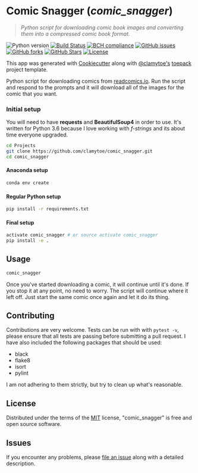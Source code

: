 # Comic Snagger (*comic_snagger*)
> *Python script for downloading comic book images and converting them into a compressed comic book format.*

![Python version][python-version]
[![Build Status][travis-image]][travis-url]
[![BCH compliance][bch-image]][bch-url]
[![GitHub issues][issues-image]][issues-url]
[![GitHub forks][fork-image]][fork-url]
[![GitHub Stars][stars-image]][stars-url]
[![License][license-image]][license-url]

This app was generated with [Cookiecutter](https://github.com/audreyr/cookiecutter) along with [@clamytoe's](https://github.com/clamytoe) [toepack](https://github.com/clamytoe/toepack) project template.

Python script for downloading comics from [readcomics.io](https://www.readcomics.io). Run the script and respond to the prompts and it will download all of the images for the comic that you want.

### Initial setup
You will need to have **requests** and **BeautifulSoup4** in order to use. It's written for Python 3.6 because I love working with *f-strings* and its about time everyone upgraded.

```bash
cd Projects
git clone https://github.com/clamytoe/comic_snagger.git
cd comic_snagger
```

#### Anaconda setup
```bash
conda env create
```

#### Regular Python setup
```bash
pip install -r requirements.txt
```

#### Final setup
```bash
activate comic_snagger # or source activate comic_snagger
pip install -e .
```

## Usage
```bash
comic_snagger
```

Once you've started downloading a comic, it will continue until it's done. If you stop it at any point, no need to worry. The script will continue where it left off. Just start the same comic once again and let it do its thing.

## Contributing
Contributions are very welcome. Tests can be run with with `pytest -v`, please ensure that all tests are passing before submitting a pull request. I have also included the following packages that should be used:
* black
* flake8
* isort
* pylint

I am not adhering to them strictly, but try to clean up what's reasonable.

## License
Distributed under the terms of the [MIT](https://opensource.org/licenses/MIT) license, "comic_snagger" is free and open source software.

## Issues
If you encounter any problems, please [file an issue](https://github.com/clamytoe/toepack/issues) along with a detailed description.


[python-version]:https://img.shields.io/badge/python-3.6.6-brightgreen.svg
[travis-image]:https://travis-ci.org/clamytoe/comic_snagger.svg?branch=master
[travis-url]:https://travis-ci.org/clamytoe/comic_snagger
[bch-image]:https://bettercodehub.com/edge/badge/clamytoe/comic_snagger?branch=master
[bch-url]:https://bettercodehub.com/
[issues-image]:https://img.shields.io/github/issues/clamytoe/comic_snagger.svg
[issues-url]:https://github.com/clamytoe/comic_snagger/issues
[fork-image]:https://img.shields.io/github/forks/clamytoe/comic_snagger.svg
[fork-url]:https://github.com/clamytoe/comic_snagger/network
[stars-image]:https://img.shields.io/github/stars/clamytoe/comic_snagger.svg
[stars-url]:https://github.com/clamytoe/comic_snagger/stargazers
[license-image]:https://img.shields.io/github/license/clamytoe/comic_snagger.svg
[license-url]:https://github.com/clamytoe/comic_snagger/blob/master/LICENSE
